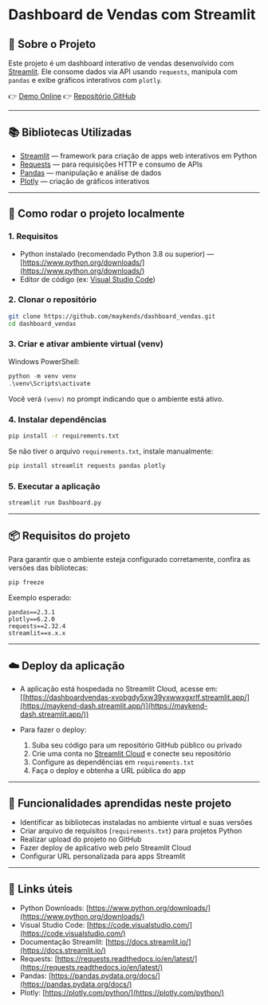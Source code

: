# Dashboard de Vendas com Streamlit

## 📌 Sobre o Projeto

Este projeto é um dashboard interativo de vendas desenvolvido com [Streamlit](https://docs.streamlit.io/). Ele consome dados via API usando `requests`, manipula com `pandas` e exibe gráficos interativos com `plotly`.

👉 [Demo Online](https://maykend-dash.streamlit.app/)
👉 [Repositório GitHub](https://github.com/maykends/dashboard_vendas)

---

## 📚 Bibliotecas Utilizadas

* [Streamlit](https://docs.streamlit.io/) — framework para criação de apps web interativos em Python
* [Requests](https://requests.readthedocs.io/en/latest/) — para requisições HTTP e consumo de APIs
* [Pandas](https://pandas.pydata.org/docs/) — manipulação e análise de dados
* [Plotly](https://plotly.com/python/) — criação de gráficos interativos

---

## 🚀 Como rodar o projeto localmente

### 1. Requisitos

* Python instalado (recomendado Python 3.8 ou superior) — [https://www.python.org/downloads/](https://www.python.org/downloads/)
* Editor de código (ex: [Visual Studio Code](https://code.visualstudio.com/))

### 2. Clonar o repositório

```bash
git clone https://github.com/maykends/dashboard_vendas.git
cd dashboard_vendas
```

### 3. Criar e ativar ambiente virtual (venv)

Windows PowerShell:

```powershell
python -m venv venv
.\venv\Scripts\activate
```

Você verá `(venv)` no prompt indicando que o ambiente está ativo.

### 4. Instalar dependências

```bash
pip install -r requirements.txt
```

Se não tiver o arquivo `requirements.txt`, instale manualmente:

```bash
pip install streamlit requests pandas plotly
```

### 5. Executar a aplicação

```bash
streamlit run Dashboard.py
```

---

## 📦 Requisitos do projeto

Para garantir que o ambiente esteja configurado corretamente, confira as versões das bibliotecas:

```bash
pip freeze
```

Exemplo esperado:

```
pandas==2.3.1
plotly==6.2.0
requests==2.32.4
streamlit==x.x.x
```

---

## ☁️ Deploy da aplicação

* A aplicação está hospedada no Streamlit Cloud, acesse em:
  [[https://dashboardvendas-xvobgdy5xw39yxwwxgxrlf.streamlit.app/](https://maykend-dash.streamlit.app/)](https://maykend-dash.streamlit.app/))

* Para fazer o deploy:

  1. Suba seu código para um repositório GitHub público ou privado
  2. Crie uma conta no [Streamlit Cloud](https://streamlit.io/cloud) e conecte seu repositório
  3. Configure as dependências em `requirements.txt`
  4. Faça o deploy e obtenha a URL pública do app

---

## 🎯 Funcionalidades aprendidas neste projeto

* Identificar as bibliotecas instaladas no ambiente virtual e suas versões
* Criar arquivo de requisitos (`requirements.txt`) para projetos Python
* Realizar upload do projeto no GitHub
* Fazer deploy de aplicativo web pelo Streamlit Cloud
* Configurar URL personalizada para apps Streamlit

---

## 📄 Links úteis

* Python Downloads: [https://www.python.org/downloads/](https://www.python.org/downloads/)
* Visual Studio Code: [https://code.visualstudio.com/](https://code.visualstudio.com/)
* Documentação Streamlit: [https://docs.streamlit.io/](https://docs.streamlit.io/)
* Requests: [https://requests.readthedocs.io/en/latest/](https://requests.readthedocs.io/en/latest/)
* Pandas: [https://pandas.pydata.org/docs/](https://pandas.pydata.org/docs/)
* Plotly: [https://plotly.com/python/](https://plotly.com/python/)


